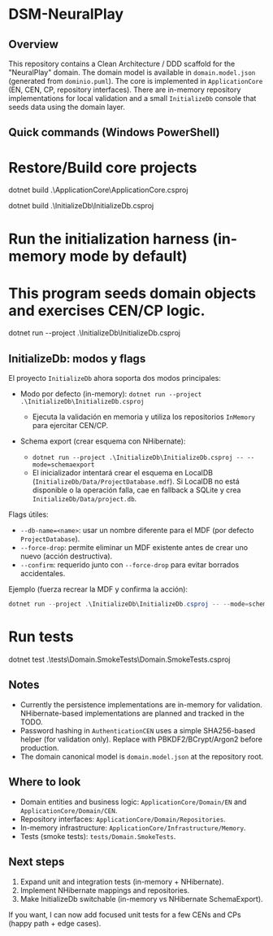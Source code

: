 DSM-NeuralPlay
================

Overview
--------
This repository contains a Clean Architecture / DDD scaffold for the "NeuralPlay" domain. The domain model is available in `domain.model.json` (generated from `dominio.puml`). The core is implemented in `ApplicationCore` (EN, CEN, CP, repository interfaces). There are in-memory repository implementations for local validation and a small `InitializeDb` console that seeds data using the domain layer.

Quick commands (Windows PowerShell)
----------------------------------
# Restore/Build core projects
dotnet build .\ApplicationCore\ApplicationCore.csproj

dotnet build .\InitializeDb\InitializeDb.csproj

# Run the initialization harness (in-memory mode by default)
# This program seeds domain objects and exercises CEN/CP logic.
dotnet run --project .\InitializeDb\InitializeDb.csproj

InitializeDb: modos y flags
---------------------------
El proyecto `InitializeDb` ahora soporta dos modos principales:

- Modo por defecto (in-memory): `dotnet run --project .\InitializeDb\InitializeDb.csproj`
	- Ejecuta la validación en memoria y utiliza los repositorios `InMemory` para ejercitar CEN/CP.

- Schema export (crear esquema con NHibernate):
	- `dotnet run --project .\InitializeDb\InitializeDb.csproj -- --mode=schemaexport`
	- El inicializador intentará crear el esquema en LocalDB (`InitializeDb/Data/ProjectDatabase.mdf`). Si LocalDB no está disponible o la operación falla, cae en fallback a SQLite y crea `InitializeDb/Data/project.db`.

Flags útiles:

- `--db-name=<name>`: usar un nombre diferente para el MDF (por defecto `ProjectDatabase`).
- `--force-drop`: permite eliminar un MDF existente antes de crear uno nuevo (acción destructiva).
- `--confirm`: requerido junto con `--force-drop` para evitar borrados accidentales.

Ejemplo (fuerza recrear la MDF y confirma la acción):

```powershell
dotnet run --project .\InitializeDb\InitializeDb.csproj -- --mode=schemaexport --db-name=ProjectDatabase --force-drop --confirm
```


# Run tests
dotnet test .\tests\Domain.SmokeTests\Domain.SmokeTests.csproj

Notes
-----
- Currently the persistence implementations are in-memory for validation. NHibernate-based implementations are planned and tracked in the TODO.
- Password hashing in `AuthenticationCEN` uses a simple SHA256-based helper (for validation only). Replace with PBKDF2/BCrypt/Argon2 before production.
- The domain canonical model is `domain.model.json` at the repository root.

Where to look
-------------
- Domain entities and business logic: `ApplicationCore/Domain/EN` and `ApplicationCore/Domain/CEN`.
- Repository interfaces: `ApplicationCore/Domain/Repositories`.
- In-memory infrastructure: `ApplicationCore/Infrastructure/Memory`.
- Tests (smoke tests): `tests/Domain.SmokeTests`.

Next steps
----------
1) Expand unit and integration tests (in-memory + NHibernate).  
2) Implement NHibernate mappings and repositories.  
3) Make InitializeDb switchable (in-memory vs NHibernate SchemaExport).

If you want, I can now add focused unit tests for a few CENs and CPs (happy path + edge cases).